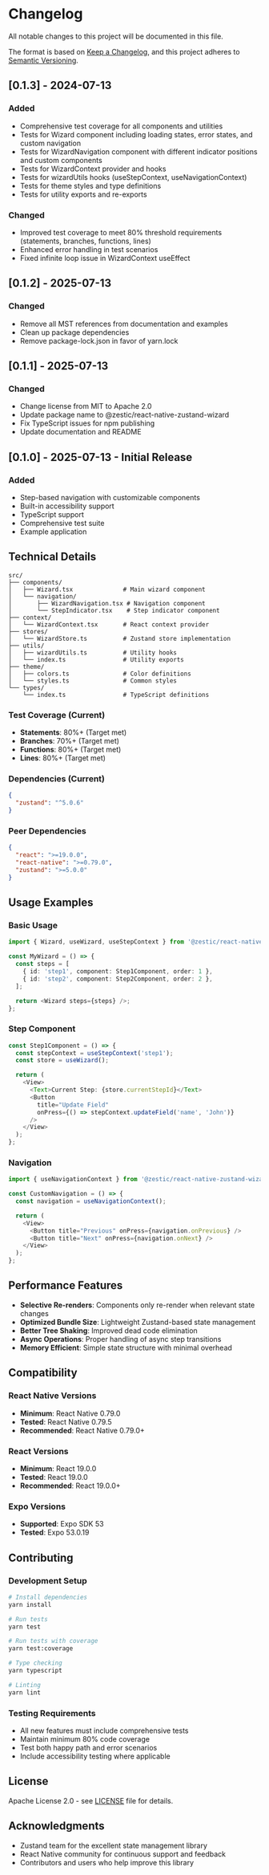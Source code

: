 # Changelog

All notable changes to this project will be documented in this file.

The format is based on [Keep a Changelog](https://keepachangelog.com/en/1.0.0/),
and this project adheres to [Semantic Versioning](https://semver.org/spec/v2.0.0.html).

## [0.1.3] - 2024-07-13

### Added

- Comprehensive test coverage for all components and utilities
- Tests for Wizard component including loading states, error states, and custom navigation
- Tests for WizardNavigation component with different indicator positions and custom components
- Tests for WizardContext provider and hooks
- Tests for wizardUtils hooks (useStepContext, useNavigationContext)
- Tests for theme styles and type definitions
- Tests for utility exports and re-exports

### Changed

- Improved test coverage to meet 80% threshold requirements (statements, branches, functions, lines)
- Enhanced error handling in test scenarios
- Fixed infinite loop issue in WizardContext useEffect

## [0.1.2] - 2025-07-13

### Changed

- Remove all MST references from documentation and examples
- Clean up package dependencies
- Remove package-lock.json in favor of yarn.lock

## [0.1.1] - 2025-07-13

### Changed

- Change license from MIT to Apache 2.0
- Update package name to @zestic/react-native-zustand-wizard
- Fix TypeScript issues for npm publishing
- Update documentation and README

## [0.1.0] - 2025-07-13 - Initial Release

### Added

- Step-based navigation with customizable components
- Built-in accessibility support
- TypeScript support
- Comprehensive test suite
- Example application

## Technical Details

```
src/
├── components/
│   ├── Wizard.tsx              # Main wizard component
│   └── navigation/
│       ├── WizardNavigation.tsx # Navigation component
│       └── StepIndicator.tsx    # Step indicator component
├── context/
│   └── WizardContext.tsx       # React context provider
├── stores/
│   └── WizardStore.ts          # Zustand store implementation
├── utils/
│   ├── wizardUtils.ts          # Utility hooks
│   └── index.ts                # Utility exports
├── theme/
│   ├── colors.ts               # Color definitions
│   └── styles.ts               # Common styles
└── types/
    └── index.ts                # TypeScript definitions
```

### Test Coverage (Current)

- **Statements**: 80%+ (Target met)
- **Branches**: 70%+ (Target met)
- **Functions**: 80%+ (Target met)
- **Lines**: 80%+ (Target met)

### Dependencies (Current)

```json
{
  "zustand": "^5.0.6"
}
```

### Peer Dependencies

```json
{
  "react": ">=19.0.0",
  "react-native": ">=0.79.0",
  "zustand": ">=5.0.0"
}
```

## Usage Examples

### Basic Usage

```typescript
import { Wizard, useWizard, useStepContext } from '@zestic/react-native-zustand-wizard';

const MyWizard = () => {
  const steps = [
    { id: 'step1', component: Step1Component, order: 1 },
    { id: 'step2', component: Step2Component, order: 2 },
  ];

  return <Wizard steps={steps} />;
};
```

### Step Component

```typescript
const Step1Component = () => {
  const stepContext = useStepContext('step1');
  const store = useWizard();

  return (
    <View>
      <Text>Current Step: {store.currentStepId}</Text>
      <Button
        title="Update Field"
        onPress={() => stepContext.updateField('name', 'John')}
      />
    </View>
  );
};
```

### Navigation

```typescript
import { useNavigationContext } from '@zestic/react-native-zustand-wizard';

const CustomNavigation = () => {
  const navigation = useNavigationContext();

  return (
    <View>
      <Button title="Previous" onPress={navigation.onPrevious} />
      <Button title="Next" onPress={navigation.onNext} />
    </View>
  );
};
```

## Performance Features

- **Selective Re-renders**: Components only re-render when relevant state changes
- **Optimized Bundle Size**: Lightweight Zustand-based state management
- **Better Tree Shaking**: Improved dead code elimination
- **Async Operations**: Proper handling of async step transitions
- **Memory Efficient**: Simple state structure with minimal overhead

## Compatibility

### React Native Versions

- **Minimum**: React Native 0.79.0
- **Tested**: React Native 0.79.5
- **Recommended**: React Native 0.79.0+

### React Versions

- **Minimum**: React 19.0.0
- **Tested**: React 19.0.0
- **Recommended**: React 19.0.0+

### Expo Versions

- **Supported**: Expo SDK 53
- **Tested**: Expo 53.0.19

## Contributing

### Development Setup

```bash
# Install dependencies
yarn install

# Run tests
yarn test

# Run tests with coverage
yarn test:coverage

# Type checking
yarn typescript

# Linting
yarn lint
```

### Testing Requirements

- All new features must include comprehensive tests
- Maintain minimum 80% code coverage
- Test both happy path and error scenarios
- Include accessibility testing where applicable

## License

Apache License 2.0 - see [LICENSE](LICENSE) file for details.

## Acknowledgments

- Zustand team for the excellent state management library
- React Native community for continuous support and feedback
- Contributors and users who help improve this library
